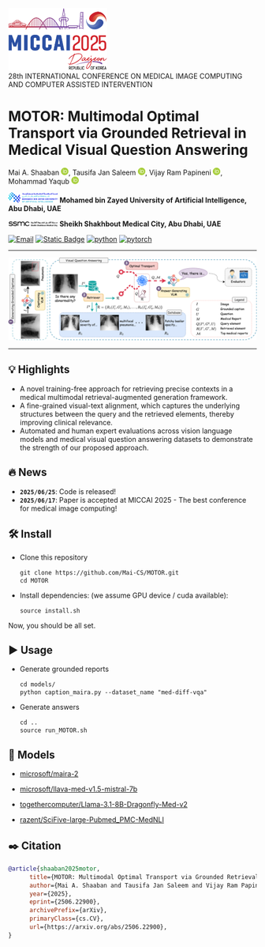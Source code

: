 <img src='img/miccai2025_logo.png' width='200'>
<br>
28th INTERNATIONAL CONFERENCE ON MEDICAL IMAGE COMPUTING AND COMPUTER ASSISTED INTERVENTION

# MOTOR: Multimodal Optimal Transport via Grounded Retrieval in Medical Visual Question Answering

Mai A. Shaaban [<img src='img/ORCIDiD_icon64x64.png' width='15'>](https://orcid.org/0000-0003-1454-6090), Tausifa Jan Saleem [<img src='img/ORCIDiD_icon64x64.png' width='15'>](https://orcid.org/0000-0002-0827-0043), Vijay Ram Papineni [<img src='img/ORCIDiD_icon64x64.png' width='15'>](https://orcid.org/0000-0002-6162-3290), Mohammad Yaqub [<img src='img/ORCIDiD_icon64x64.png' width='15'>](https://orcid.org/0000-0001-6896-1105)

<img src='img/mbzuai_logo.png' width='100'> **Mohamed bin Zayed University of Artificial Intelligence, Abu Dhabi, UAE**

<img src='img/ssmc_logo.png' width='100'> **Sheikh Shakhbout Medical City, Abu Dhabi, UAE**

[![Email](https://img.shields.io/badge/Email_Me-mai.shaaban.cs@gmail.com-6A0DAD.svg?style=flat&logo=gmail&logoColor=white)](mailto:mai.shaaban.cs@gmail.com)
[![Static Badge](https://img.shields.io/badge/Paper-Link-yellowgreen?link=https%3A%2F%2Fzenodo.org%2Frecords%2F10104139)](https://www.arxiv.org/abs/2506.22900)
[![python](https://img.shields.io/badge/Python-3.10-3776AB.svg?style=flat&logo=python&logoColor=white)](https://www.python.org)
[![pytorch](https://img.shields.io/badge/PyTorch-2.3.1-EE4C2C.svg?style=flat&logo=pytorch)](https://pytorch.org)

<hr>

![MOTOR](img/method.png)

<hr>

## :bulb: Highlights

* A novel training-free approach for retrieving precise contexts in a medical multimodal retrieval-augmented generation framework.
* A fine-grained visual-text alignment, which captures the underlying structures between the query and the retrieved elements, thereby improving clinical relevance. 
* Automated and human expert evaluations across vision language models and medical visual question answering datasets to demonstrate the strength of our proposed approach.

## :fire: News
- **`2025/06/25`**: Code is released!
- **`2025/06/17`**: Paper is accepted at MICCAI 2025 - The best conference for medical image computing!


## :hammer_and_wrench: Install  
* Clone this repository

  ```shell
  git clone https://github.com/Mai-CS/MOTOR.git
  cd MOTOR
  ```
  
* Install dependencies: (we assume GPU device / cuda available):
  
  ```shell
  source install.sh
  ```  

Now, you should be all set.

## :arrow_forward: Usage  

* Generate grounded reports

  ```shell
  cd models/
  python caption_maira.py --dataset_name "med-diff-vqa"
  ```

* Generate answers

  ```shell
  cd ..
  source run_MOTOR.sh
  ``` 

## :luggage: Models  

* [microsoft/maira-2](https://huggingface.co/microsoft/maira-2)

* [microsoft/llava-med-v1.5-mistral-7b](https://huggingface.co/microsoft/llava-med-v1.5-mistral-7b)

* [togethercomputer/Llama-3.1-8B-Dragonfly-Med-v2](https://huggingface.co/togethercomputer/Llama-3.1-8B-Dragonfly-Med-v2)

* [razent/SciFive-large-Pubmed_PMC-MedNLI](https://huggingface.co/razent/SciFive-large-Pubmed_PMC-MedNLI)



## :black_nib: Citation
```bibtex
@article{shaaban2025motor,
      title={MOTOR: Multimodal Optimal Transport via Grounded Retrieval in Medical Visual Question Answering}, 
      author={Mai A. Shaaban and Tausifa Jan Saleem and Vijay Ram Papineni and Mohammad Yaqub},
      year={2025},
      eprint={2506.22900},
      archivePrefix={arXiv},
      primaryClass={cs.CV},
      url={https://arxiv.org/abs/2506.22900}, 
}
```
